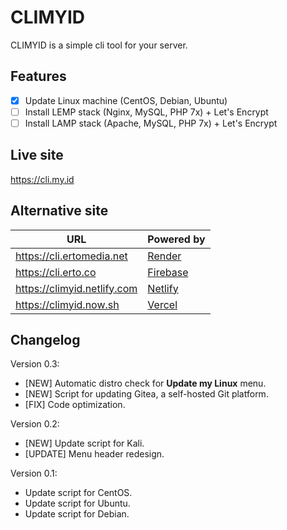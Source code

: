 # CLIMYID
CLIMYID is a simple cli tool for your server.

## Features
- [x] Update Linux machine (CentOS, Debian, Ubuntu)
- [ ] Install LEMP stack (Nginx, MySQL, PHP 7x) + Let's Encrypt
- [ ] Install LAMP stack (Apache, MySQL, PHP 7x) + Let's Encrypt

## Live site
https://cli.my.id

## Alternative site

URL | Powered by
---------|----------
 https://cli.ertomedia.net | [Render](https://cli.onrender.com/)
 https://cli.erto.co | [Firebase](https://climyid.web.app/)
 https://climyid.netlify.com | [Netlify](https://climyid.netlify.com/)
 https://climyid.now.sh | [Vercel](https://climyid.now.sh/)

## Changelog

Version 0.3:
* [NEW] Automatic distro check for **Update my Linux** menu.
* [NEW] Script for updating Gitea, a self-hosted Git platform.
* [FIX] Code optimization.

Version 0.2:
* [NEW] Update script for Kali.
* [UPDATE] Menu header redesign.

Version 0.1:
* Update script for CentOS.
* Update script for Ubuntu.
* Update script for Debian.